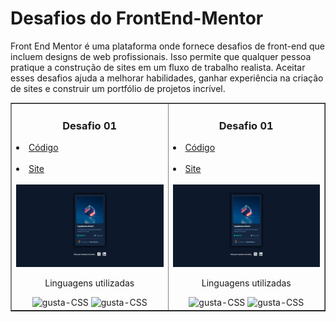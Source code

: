 # Desafios do FrontEnd-Mentor
Front End Mentor é uma plataforma onde fornece desafios de front-end que incluem designs de web profissionais. Isso permite que qualquer pessoa pratique a construção de sites em um fluxo de trabalho realista. Aceitar esses desafios ajuda a melhorar habilidades, ganhar experiência na criação de sites e construir um portfólio de projetos incrível.

<table border="1">
  <tr>
    <td>
        <h3 align="center">Desafio 01</h3>
        <li><a href="https://github.com/nomegustaa/nomegustaa.github.io/tree/main/desafio-01" target="_blank"> Código</a></li><br>
        <li><a href="https://nomegustaa.github.io/desafio-01/" target="blank"> Site</a></li><br>
        <a href="https://github.com/nomegustaa/nomegustaa.github.io/blob/main/img/Desafio-1.png" target="_blank"><img src="./img/Desafio-1.png" width="250px"></a>
        <p align="center"> Linguagens utilizadas <p>
        <div align="center">
          <img alt="gusta-CSS" src="https://img.shields.io/badge/HTML5-E34F26?style=for-the-badge&logo=html5&logoColor=white">
          <img alt="gusta-CSS" src="https://img.shields.io/badge/CSS3-1572B6?style=for-the-badge&logo=css3&logoColor=white">
        </div>
    </td>
        <td>
        <h3 align="center">Desafio 01</h3>
        <li><a href="https://github.com/nomegustaa/nomegustaa.github.io/tree/main/desafio-01" target="_blank"> Código</a></li><br>
        <li><a href="https://nomegustaa.github.io/desafio-01/" target="blank"> Site</a></li><br>
        <a href="https://github.com/nomegustaa/nomegustaa.github.io/blob/main/img/Desafio-1.png" target="_blank"><img src="./img/Desafio-1.png" width="250px"></a>
        <p align="center"> Linguagens utilizadas <p>
        <div align="center">
          <img alt="gusta-CSS" src="https://img.shields.io/badge/HTML5-E34F26?style=for-the-badge&logo=html5&logoColor=white">
          <img alt="gusta-CSS" src="https://img.shields.io/badge/CSS3-1572B6?style=for-the-badge&logo=css3&logoColor=white">
        </div>
    </td>
  </tr>
</table>
